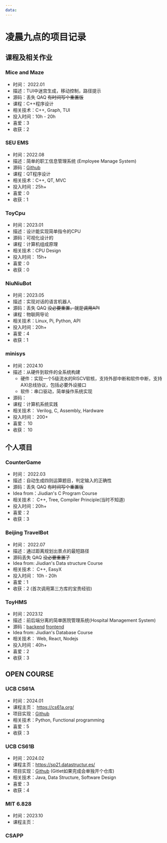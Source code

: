 ```yaml
---
data: 
---
```


# 凌晨九点的项目记录

## 课程及相关作业

### Mice and Maze

- 时间： 2022.01
- 描述：TUI中迷宫生成，移动控制，路径提示
- 源码：丢失 QAQ ~~有时间写个重置版~~
- 课程：C++程序设计
- 相关技术：C++, Graph, TUI
- 投入时间：10h - 20h
- 喜爱：3
- 收获：2

### SEU EMS

- 时间：2022.08
- 描述：简单的职工信息管理系统 (Employee Manage System)
- 源码：[Github](https://github.com/LCJD99/Employee-Manege-system)
- 课程：QT程序设计
- 相关技术：C++, QT, MVC
- 投入时间：25h+
- 喜爱：0
- 收获：1

### ToyCpu

- 时间：2023.01
- 描述：设计能实现简单指令的CPU
- 源码：可视化设计的
- 课程：计算机组成原理
- 相关技术：CPU Design
- 投入时间： 15h+
- 喜爱：0
- 收获：0

### NiuNiuBot

- 时间：2023.05
- 描述：实现对话的语言机器人
- 源码：丢失 QAQ ~~没必要重置，就是调用API~~
- 课程：物联网导论
- 相关技术：Linux, Pi, Python, API
- 投入时间：20h+
- 喜爱：4
- 收获：1

### minisys

- 时间：2024.10
- 描述：从硬件到软件的全系统构建
    - 硬件：实现一个5级流水的RISCV软核，支持外部中断和软件中断，支持AXI总线协议，包括必要外设接口
    - 软件：串口驱动，简单操作系统实现
- 源码：
- 课程：计算机系统实践
- 相关技术： Verilog, C, Assembly, Hardware
- 投入时间： 200+
- 喜爱： 10
- 收获： 10


## 个人项目

### CounterGame

- 时间： 2022.03
- 描述：自动生成四则运算题目，判定输入的正确性
- 源码：丢失 QAQ ~~有时间写个重置版~~
- Idea from：Jiudian's C Program Course
- 相关技术： C++, Tree, Compiler Principle(当时不知道)
- 投入时间：20h+
- 喜爱：2
- 收获：3

### Beijing TravelBot

- 时间： 2022.07
- 描述：通过距离规划出景点的最短路径
- 源码丢失 QAQ ~~没必要重置了~~
- Idea from: Jiudian's Data structure Course
- 相关技术： C++, EasyX
- 投入时间： 10h - 20h
- 喜爱：1
- 收获：2 (首次调用第三方库的宝贵经验)

### ToyHMS

- 时间：2023.12
- 描述：前后端分离的简单医院管理系统(Hospital Management System)
- 源码：[backend](https://github.com/LCJD99/HDBMS-backend) [frontend](https://github.com/LCJD99/HDBMS-frondend)
- Idea from: Jiudian's Database Course
- 相关技术： Web, React, Nodejs
- 投入时间：40h+
- 喜爱：2
- 收获：3

## OPEN COURSE

### UCB CS61A

- 时间：2024.01
- 课程主页： https://cs61a.org/
- 项目实现：[Github](https://github.com/LCJD99/cs61a)
- 相关技术：Python, Functional programming
- 喜爱：5
- 收获：3

### UCB CS61B

- 时间：2024.02
- 课程主页：https://sp21.datastructur.es/
- 项目实现：[Github](https://github.com/LCJD99/cs61b) (Gitlet如果完成会单独开个仓库)
- 相关技术：Java, Data Structure, Software Design
- 喜爱：3
- 收获：4

### MIT 6.828

- 时间：2023.10
- 课程主页：

### CSAPP